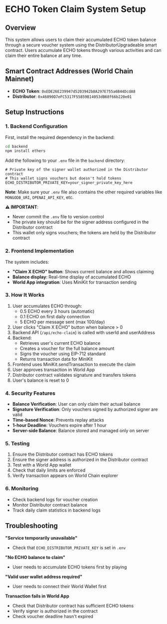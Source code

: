 # ECHO Token Claim System Setup

## Overview
This system allows users to claim their accumulated ECHO token balance through a secure voucher system using the DistributorUpgradeable smart contract. Users accumulate ECHO tokens through various activities and can claim their entire balance at any time.

## Smart Contract Addresses (World Chain Mainnet)
- **ECHO Token**: `0xEDE26E239947d5203942b8A297E755a6B44DcdA8`
- **Distributor**: `0x46090D7eFC5317F55859B14053dB68f66b220e01`

## Setup Instructions

### 1. Backend Configuration

First, install the required dependency in the backend:

```bash
cd backend
npm install ethers
```

Add the following to your `.env` file in the `backend` directory:

```env
# Private key of the signer wallet authorized in the Distributor contract
# This wallet signs vouchers but doesn't hold tokens
ECHO_DISTRIBUTOR_PRIVATE_KEY=your_signer_private_key_here
```

**Note**: Make sure your `.env` file also contains the other required variables like `MONGODB_URI`, `OPENAI_API_KEY`, etc.

**⚠️ IMPORTANT**: 
- Never commit the `.env` file to version control
- The private key should be for the signer address configured in the Distributor contract
- This wallet only signs vouchers; the tokens are held by the Distributor contract

### 2. Frontend Implementation

The system includes:
- **"Claim X ECHO" button**: Shows current balance and allows claiming
- **Balance display**: Real-time display of accumulated ECHO
- **World App integration**: Uses MiniKit for transaction sending

### 3. How It Works

1. User accumulates ECHO through:
   - 0.5 ECHO every 3 hours (automatic)
   - 0.1 ECHO on first daily connection
   - 5 ECHO per message sent (max 100/day)
2. User clicks "Claim X ECHO" button when balance > 0
3. Backend API (`/api/echo-claim`) is called with userId and userAddress
4. Backend:
   - Retrieves user's current ECHO balance
   - Creates a voucher for the full balance amount
   - Signs the voucher using EIP-712 standard
   - Returns transaction data for MiniKit
5. Frontend uses MiniKit.sendTransaction to execute the claim
6. User approves transaction in World App
7. Distributor contract validates signature and transfers tokens
8. User's balance is reset to 0

### 4. Security Features

- **Balance Verification**: User can only claim their actual balance
- **Signature Verification**: Only vouchers signed by authorized signer are valid
- **Time-based Nonce**: Prevents replay attacks
- **1-hour Deadline**: Vouchers expire after 1 hour
- **Server-side Balance**: Balance stored and managed only on server

### 5. Testing

1. Ensure the Distributor contract has ECHO tokens
2. Ensure the signer address is authorized in the Distributor contract
3. Test with a World App wallet
4. Check that daily limits are enforced
5. Verify transaction appears on World Chain explorer

### 6. Monitoring

- Check backend logs for voucher creation
- Monitor Distributor contract balance
- Track daily claim statistics in backend logs

## Troubleshooting

**"Service temporarily unavailable"**
- Check that `ECHO_DISTRIBUTOR_PRIVATE_KEY` is set in `.env`

**"No ECHO balance to claim"**
- User needs to accumulate ECHO tokens first by playing

**"Valid user wallet address required"**
- User needs to connect their World Wallet first

**Transaction fails in World App**
- Check that Distributor contract has sufficient ECHO tokens
- Verify signer is authorized in the contract
- Check voucher deadline hasn't expired 